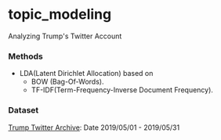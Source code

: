 [trump_twitter_archive]: http://www.trumptwitterarchive.com/archive "Trump Twitter Archive"

# topic_modeling
Analyzing Trump's Twitter Account

### Methods
- LDA(Latent Dirichlet Allocation) based on 
  - BOW (Bag-Of-Words).
  - TF-IDF(Term-Frequency-Inverse Document Frequency).

### Dataset
[Trump Twitter Archive][trump_twitter_archive]: Date 2019/05/01 - 2019/05/31
